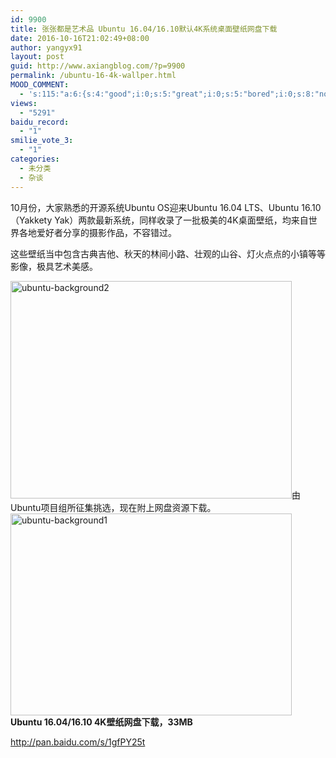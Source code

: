 ```yaml
---
id: 9900
title: 张张都是艺术品 Ubuntu 16.04/16.10默认4K系统桌面壁纸网盘下载
date: 2016-10-16T21:02:49+08:00
author: yangyx91
layout: post
guid: http://www.axiangblog.com/?p=9900
permalink: /ubuntu-16-4k-wallper.html
MOOD_COMMENT:
  - 's:115:"a:6:{s:4:"good";i:0;s:5:"great";i:0;s:5:"bored";i:0;s:8:"nonsense";i:0;s:13:"notunderstand";i:0;s:7:"passing";i:0;}";'
views:
  - "5291"
baidu_record:
  - "1"
smilie_vote_3:
  - "1"
categories:
  - 未分类
  - 杂谈
---
```

10月份，大家熟悉的开源系统Ubuntu OS迎来Ubuntu 16.04 LTS、Ubuntu 16.10（Yakkety Yak）两款最新系统，同样收录了一批极美的4K桌面壁纸，均来自世界各地爱好者分享的摄影作品，不容错过。

这些壁纸当中包含古典吉他、秋天的林间小路、壮观的山谷、灯火点点的小镇等等影像，极具艺术美感。

<a href="http://www.axiangblog.com/ubuntu-16-4k-wallper.html/ubuntu-background2" rel="attachment wp-att-9902" target="_blank"  rel="nofollow" ><img loading="lazy" class="aligncenter size-full wp-image-9902" src="http://www.axiangblog.com/wp-content/uploads/2016/10/ubuntu-background2.jpg" alt="ubuntu-background2" width="450" height="348" /></a>由Ubuntu项目组所征集挑选，现在附上网盘资源下载。  
<a href="http://www.axiangblog.com/ubuntu-16-4k-wallper.html/ubuntu-background1" rel="attachment wp-att-9901" target="_blank"  rel="nofollow" ><img loading="lazy" class="aligncenter size-full wp-image-9901" src="http://www.axiangblog.com/wp-content/uploads/2016/10/ubuntu-background1.jpg" alt="ubuntu-background1" width="450" height="323" /></a>  
**Ubuntu 16.04/16.10 4K壁纸网盘下载，33MB**

<a href="http://pan.baidu.com/s/1gfPY25t" target="_blank"  rel="nofollow" >http://pan.baidu.com/s/1gfPY25t</a>